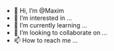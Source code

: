 - 👋 Hi, I’m @Maxim
- 👀 I’m interested in ...
- 🌱 I’m currently learning ...
- 💞️ I’m looking to collaborate on ...
- 📫 How to reach me ...

<!---
Maxiluschino/Maxiluschino is a ✨ special ✨ repository because its `README.md` (this file) appears on your GitHub profile.
You can click the Preview link to take a look at your changes.
--->
